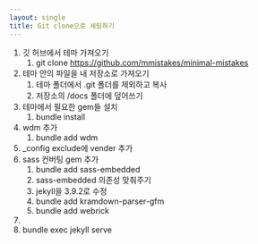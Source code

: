 ```yaml
---
layout: single
title: Git clone으로 세팅하기
---
```

1. 깃 허브에서 테마 가져오기
   1. git clone https://github.com/mmistakes/minimal-mistakes
2. 테마 안의 파일을 내 저장소로 가져오기
   1. 테마 폴더에서 .git 폴더를 제외하고 복사
   2. 저장소의 /docs 폴더에 덮어쓰기
3. 테마에서 필요한 gem들 설치
   1. bundle install
4. wdm 추가
   1. bundle add wdm
5. _config exclude에 vender 추가
6. sass 컨버팅 gem 추가
   1. bundle add sass-embedded
   2. sass-embedded 의존성 맞춰주기
   3. jekyll을 3.9.2로 수정
   4. bundle add kramdown-parser-gfm
   5. bundle add webrick
7. 
8. bundle exec jekyll serve